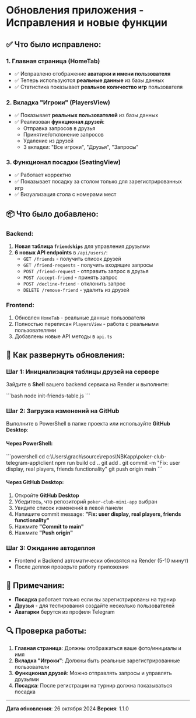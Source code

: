 # Обновления приложения - Исправления и новые функции

## ✅ Что было исправлено:

### 1. **Главная страница (HomeTab)** 
- ✅ Исправлено отображение **аватарки и имени пользователя**
- ✅ Теперь используются **реальные данные** из базы данных
- ✅ Статистика показывает **реальное количество игр** пользователя

### 2. **Вкладка "Игроки" (PlayersView)**
- ✅ Показывает **реальных пользователей** из базы данных
- ✅ Реализован **функционал друзей**:
  - Отправка запросов в друзья
  - Принятие/отклонение запросов
  - Удаление из друзей
  - 3 вкладки: "Все игроки", "Друзья", "Запросы"

### 3. **Функционал посадки (SeatingView)**
- ✅ Работает корректно
- ✅ Показывает посадку за столом только для зарегистрированных игр
- ✅ Визуализация стола с номерами мест

## 📦 Что было добавлено:

### Backend:
1. **Новая таблица `friendships`** для управления друзьями
2. **6 новых API endpoints** в `/api/users/`:
   - `GET /friends` - получить список друзей
   - `GET /friend-requests` - получить входящие запросы
   - `POST /friend-request` - отправить запрос в друзья
   - `POST /accept-friend` - принять запрос
   - `POST /decline-friend` - отклонить запрос
   - `DELETE /remove-friend` - удалить из друзей

### Frontend:
1. Обновлен `HomeTab` - реальные данные пользователя
2. Полностью переписан `PlayersView` - работа с реальными пользователями
3. Добавлены новые API методы в `api.ts`

## 🚀 Как развернуть обновления:

### Шаг 1: Инициализация таблицы друзей на сервере

Зайдите в **Shell** вашего backend сервиса на Render и выполните:

\`\`\`bash
node init-friends-table.js
\`\`\`

### Шаг 2: Загрузка изменений на GitHub

Выполните в PowerShell в папке проекта или используйте **GitHub Desktop**:

#### Через PowerShell:
\`\`\`powershell
cd c:\Users\grach\source\repos\NBKapp\poker-club-telegram-app\client
npm run build
cd ..
git add .
git commit -m "Fix: user display, real players, friends functionality"
git push origin main
\`\`\`

#### Через GitHub Desktop:
1. Откройте **GitHub Desktop**
2. Убедитесь, что репозиторий `poker-club-mini-app` выбран
3. Увидите список изменений в левой панели
4. Напишите commit message: **"Fix: user display, real players, friends functionality"**
5. Нажмите **"Commit to main"**
6. Нажмите **"Push origin"**

### Шаг 3: Ожидание автодеплоя

- Frontend и Backend автоматически обновятся на Render (5-10 минут)
- После деплоя проверьте работу приложения

## 📝 Примечания:

- **Посадка** работает только если вы зарегистрированы на турнир
- **Друзья** - для тестирования создайте несколько пользователей
- **Аватарки** берутся из профиля Telegram

## 🔍 Проверка работы:

1. **Главная страница**: Должны отображаться ваше фото/инициалы и имя
2. **Вкладка "Игроки"**: Должны быть реальные зарегистрированные пользователи
3. **Функционал друзей**: Можно отправлять запросы и управлять друзьями
4. **Посадка**: После регистрации на турнир должна показываться посадка

---

**Дата обновления**: 26 октября 2024
**Версия**: 1.1.0

